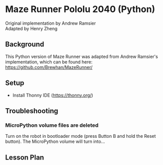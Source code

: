 # Maze Runner Pololu 2040 (Python)
Original implementation by Andrew Ramsier <br />
Adapted by Henry Zheng <br />

## Background
This Python version of Maze Runner was adapted from Andrew Ramsier's implementation, which can be found here: https://github.com/Brewhan/MazeRunner/

## Setup
- Install Thonny IDE (https://thonny.org/)
  

## Troubleshooting
### MicroPython volume files are deleted
Turn on the robot in bootloader mode (press Button B and hold the Reset button). The MicroPython volume will turn into... 

## Lesson Plan

